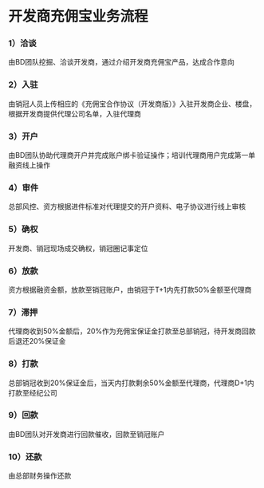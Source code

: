 # 开发商充佣宝业务流程

### 1）洽谈

由BD团队挖掘、洽谈开发商，通过介绍开发商充佣宝产品，达成合作意向

### 2）入驻

由销冠人员上传相应的《充佣宝合作协议（开发商版）》入驻开发商企业、楼盘，根据开发商提供代理公司名单，入驻代理商

### 3）开户

由BD团队协助代理商开户并完成账户绑卡验证操作；培训代理商用户完成第一单融资线上操作

### 4）审件

总部风控、资方根据进件标准对代理提交的开户资料、电子协议进行线上审核

### 5）确权

开发商、销冠现场成交确权，销冠圈记事定位

### 6）放款

资方根据融资金额，放款至销冠账户，由销冠于T+1内先打款50%金额至代理商

### 7）滞押

代理商收到50%金额后，20%作为充佣宝保证金打款至总部销冠，待开发商回款后退还20%保证金

### 8）打款

总部销冠收到20%保证金后，当天内打款剩余50%金额至代理商，代理商D+1内打款至经纪公司

### 9）回款

由BD团队对开发商进行回款催收，回款至销冠账户

### 10）还款

由总部财务操作还款

